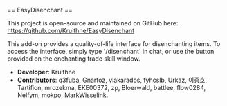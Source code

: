 == EasyDisenchant ==

This project is open-source and maintained on GitHub here: https://github.com/Kruithne/EasyDisenchant

This add-on provides a quality-of-life interface for disenchanting items. To access the interface, simply type '/disenchant' in chat, or use the button provided on the enchanting trade skill window.

* **Developer**: Kruithne
* **Contributors**: q3fuba, Gnarfoz, vlakarados, fyhcslb, Urkaz, 이중호, Tartifion, mrozekma, EKE00372, zp, Bloerwald, battlee, flow0284, Nelfym, mokpo, MarkWisselink.
